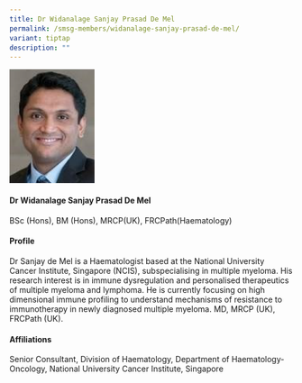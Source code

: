 ```yaml
---
title: Dr Widanalage Sanjay Prasad De Mel
permalink: /smsg-members/widanalage-sanjay-prasad-de-mel/
variant: tiptap
description: ""
---
```

<p></p>
<div class="isomer-image-wrapper">
<img style="width: 30%;" height="auto" width="100%" alt="" src="/images/Singapore Myeloma Study Group/Member Photos/MTG___Dr_Widanalage_Sanjay_Prasad_De_Mel.png">
</div>
<h4><strong>Dr Widanalage Sanjay Prasad De Mel</strong></h4>
<p>BSc (Hons), BM (Hons), MRCP(UK), FRCPath(Haematology)</p>
<h4><strong>Profile</strong></h4>
<p>Dr Sanjay de Mel is a Haematologist based at the National University Cancer
Institute, Singapore (NCIS), subspecialising in multiple myeloma. His research
interest is in immune dysregulation and personalised therapeutics of multiple
myeloma and lymphoma. He is currently focusing on high dimensional immune
profiling to understand mechanisms of resistance to immunotherapy in newly
diagnosed multiple myeloma. MD, MRCP (UK), FRCPath (UK).</p>
<h4><strong>Affiliations</strong></h4>
<p>Senior Consultant, Division of Haematology, Department of Haematology-Oncology,
National University Cancer Institute, Singapore</p>
<p></p>